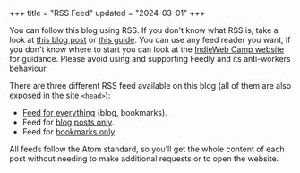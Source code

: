 +++
title = "RSS Feed"
updated = "2024-03-01"
+++

You can follow this blog using RSS. If you don't know what RSS is, take a look at [this blog post](https://alirezahayati.com/2021/09/11/what-is-rss-really-simple-syndication/) or [this guide](https://www.thisdaysportion.com/about/what-is-rss/). You can use any feed reader you want, if you don't know where to start you can look at the [IndieWeb Camp website](https://indieweb.org/feed_reader) for guidance. Please avoid using and supporting Feedly and its anti-workers behaviour.

There are three different RSS feed available on this blog (all of them are also exposed in the site `<head>`):
- [Feed for everything](/atom.xml) (blog, bookmarks).
- Feed for [blog posts only](/blog/atom.xml).
- Feed for [bookmarks only]((/bookmarks/atom.xml)).

All feeds follow the Atom standard, so you'll get the whole content of each post without needing to make additional requests or to open the website.